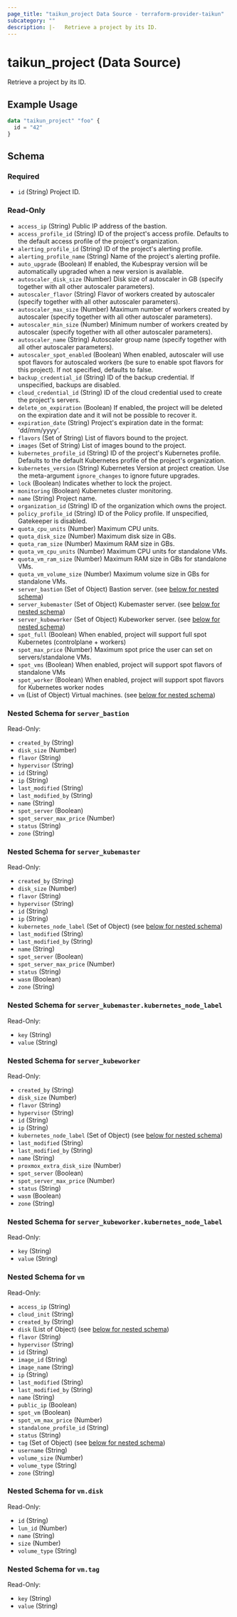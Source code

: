 ```yaml
---
page_title: "taikun_project Data Source - terraform-provider-taikun"
subcategory: ""
description: |-   Retrieve a project by its ID.
---
```


# taikun_project (Data Source)

Retrieve a project by its ID.

## Example Usage

```terraform
data "taikun_project" "foo" {
  id = "42"
}
```

<!-- schema generated by tfplugindocs -->
## Schema

### Required

- `id` (String) Project ID.

### Read-Only

- `access_ip` (String) Public IP address of the bastion.
- `access_profile_id` (String) ID of the project's access profile. Defaults to the default access profile of the project's organization.
- `alerting_profile_id` (String) ID of the project's alerting profile.
- `alerting_profile_name` (String) Name of the project's alerting profile.
- `auto_upgrade` (Boolean) If enabled, the Kubespray version will be automatically upgraded when a new version is available.
- `autoscaler_disk_size` (Number) Disk size of autoscaler in GB (specify together with all other autoscaler parameters).
- `autoscaler_flavor` (String) Flavor of workers created by autoscaler (specify together with all other autoscaler parameters).
- `autoscaler_max_size` (Number) Maximum number of workers created by autoscaler (specify together with all other autoscaler parameters).
- `autoscaler_min_size` (Number) Minimum number of workers created by autoscaler (specify together with all other autoscaler parameters).
- `autoscaler_name` (String) Autoscaler group name (specify together with all other autoscaler parameters).
- `autoscaler_spot_enabled` (Boolean) When enabled, autoscaler will use spot flavors for autoscaled workers (be sure to enable spot flavors for this project). If not specified, defaults to false.
- `backup_credential_id` (String) ID of the backup credential. If unspecified, backups are disabled.
- `cloud_credential_id` (String) ID of the cloud credential used to create the project's servers.
- `delete_on_expiration` (Boolean) If enabled, the project will be deleted on the expiration date and it will not be possible to recover it.
- `expiration_date` (String) Project's expiration date in the format: 'dd/mm/yyyy'.
- `flavors` (Set of String) List of flavors bound to the project.
- `images` (Set of String) List of images bound to the project.
- `kubernetes_profile_id` (String) ID of the project's Kubernetes profile. Defaults to the default Kubernetes profile of the project's organization.
- `kubernetes_version` (String) Kubernetes Version at project creation. Use the meta-argument `ignore_changes` to ignore future upgrades.
- `lock` (Boolean) Indicates whether to lock the project.
- `monitoring` (Boolean) Kubernetes cluster monitoring.
- `name` (String) Project name.
- `organization_id` (String) ID of the organization which owns the project.
- `policy_profile_id` (String) ID of the Policy profile. If unspecified, Gatekeeper is disabled.
- `quota_cpu_units` (Number) Maximum CPU units.
- `quota_disk_size` (Number) Maximum disk size in GBs.
- `quota_ram_size` (Number) Maximum RAM size in GBs.
- `quota_vm_cpu_units` (Number) Maximum CPU units for standalone VMs.
- `quota_vm_ram_size` (Number) Maximum RAM size in GBs for standalone VMs.
- `quota_vm_volume_size` (Number) Maximum volume size in GBs for standalone VMs.
- `server_bastion` (Set of Object) Bastion server. (see [below for nested schema](#nestedatt--server_bastion))
- `server_kubemaster` (Set of Object) Kubemaster server. (see [below for nested schema](#nestedatt--server_kubemaster))
- `server_kubeworker` (Set of Object) Kubeworker server. (see [below for nested schema](#nestedatt--server_kubeworker))
- `spot_full` (Boolean) When enabled, project will support full spot Kubernetes (controlplane + workers)
- `spot_max_price` (Number) Maximum spot price the user can set on servers/standalone VMs.
- `spot_vms` (Boolean) When enabled, project will support spot flavors of standalone VMs
- `spot_worker` (Boolean) When enabled, project will support spot flavors for Kubernetes worker nodes
- `vm` (List of Object) Virtual machines. (see [below for nested schema](#nestedatt--vm))

<a id="nestedatt--server_bastion"></a>
### Nested Schema for `server_bastion`

Read-Only:

- `created_by` (String)
- `disk_size` (Number)
- `flavor` (String)
- `hypervisor` (String)
- `id` (String)
- `ip` (String)
- `last_modified` (String)
- `last_modified_by` (String)
- `name` (String)
- `spot_server` (Boolean)
- `spot_server_max_price` (Number)
- `status` (String)
- `zone` (String)


<a id="nestedatt--server_kubemaster"></a>
### Nested Schema for `server_kubemaster`

Read-Only:

- `created_by` (String)
- `disk_size` (Number)
- `flavor` (String)
- `hypervisor` (String)
- `id` (String)
- `ip` (String)
- `kubernetes_node_label` (Set of Object) (see [below for nested schema](#nestedobjatt--server_kubemaster--kubernetes_node_label))
- `last_modified` (String)
- `last_modified_by` (String)
- `name` (String)
- `spot_server` (Boolean)
- `spot_server_max_price` (Number)
- `status` (String)
- `wasm` (Boolean)
- `zone` (String)

<a id="nestedobjatt--server_kubemaster--kubernetes_node_label"></a>
### Nested Schema for `server_kubemaster.kubernetes_node_label`

Read-Only:

- `key` (String)
- `value` (String)



<a id="nestedatt--server_kubeworker"></a>
### Nested Schema for `server_kubeworker`

Read-Only:

- `created_by` (String)
- `disk_size` (Number)
- `flavor` (String)
- `hypervisor` (String)
- `id` (String)
- `ip` (String)
- `kubernetes_node_label` (Set of Object) (see [below for nested schema](#nestedobjatt--server_kubeworker--kubernetes_node_label))
- `last_modified` (String)
- `last_modified_by` (String)
- `name` (String)
- `proxmox_extra_disk_size` (Number)
- `spot_server` (Boolean)
- `spot_server_max_price` (Number)
- `status` (String)
- `wasm` (Boolean)
- `zone` (String)

<a id="nestedobjatt--server_kubeworker--kubernetes_node_label"></a>
### Nested Schema for `server_kubeworker.kubernetes_node_label`

Read-Only:

- `key` (String)
- `value` (String)



<a id="nestedatt--vm"></a>
### Nested Schema for `vm`

Read-Only:

- `access_ip` (String)
- `cloud_init` (String)
- `created_by` (String)
- `disk` (List of Object) (see [below for nested schema](#nestedobjatt--vm--disk))
- `flavor` (String)
- `hypervisor` (String)
- `id` (String)
- `image_id` (String)
- `image_name` (String)
- `ip` (String)
- `last_modified` (String)
- `last_modified_by` (String)
- `name` (String)
- `public_ip` (Boolean)
- `spot_vm` (Boolean)
- `spot_vm_max_price` (Number)
- `standalone_profile_id` (String)
- `status` (String)
- `tag` (Set of Object) (see [below for nested schema](#nestedobjatt--vm--tag))
- `username` (String)
- `volume_size` (Number)
- `volume_type` (String)
- `zone` (String)

<a id="nestedobjatt--vm--disk"></a>
### Nested Schema for `vm.disk`

Read-Only:

- `id` (String)
- `lun_id` (Number)
- `name` (String)
- `size` (Number)
- `volume_type` (String)


<a id="nestedobjatt--vm--tag"></a>
### Nested Schema for `vm.tag`

Read-Only:

- `key` (String)
- `value` (String)


